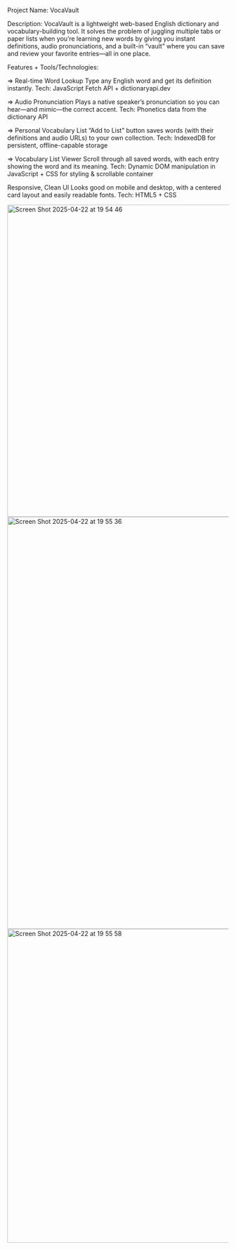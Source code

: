Project Name: VocaVault

Description: VocaVault is a lightweight web­-based English dictionary and vocabulary-building tool. It solves the problem of juggling multiple tabs or paper lists when you’re learning new words by giving you instant definitions, audio pronunciations, and a built-in “vault” where you can save and review your favorite entries—all in one place.

Features + Tools/Technologies:

=> Real-time Word Lookup
Type any English word and get its definition instantly.
Tech: JavaScript Fetch API + dictionaryapi.dev

=> Audio Pronunciation
Plays a native speaker’s pronunciation so you can hear—and mimic—the correct accent.
Tech: Phonetics data from the dictionary API

=> Personal Vocabulary List
“Add to List” button saves words (with their definitions and audio URLs) to your own collection.
Tech: IndexedDB for persistent, offline-capable storage

=> Vocabulary List Viewer
Scroll through all saved words, with each entry showing the word and its meaning.
Tech: Dynamic DOM manipulation in JavaScript + CSS for styling & scrollable container

Responsive, Clean UI
Looks good on mobile and desktop, with a centered card layout and easily readable fonts.
Tech: HTML5 + CSS 

<img width="711" alt="Screen Shot 2025-04-22 at 19 54 46" src="https://github.com/user-attachments/assets/26fd0ab0-596f-47d1-adf1-a11d8acc611d" />
<img width="939" alt="Screen Shot 2025-04-22 at 19 55 36" src="https://github.com/user-attachments/assets/b13e19a8-0d42-48e1-8313-b5275807258b" />
<img width="715" alt="Screen Shot 2025-04-22 at 19 55 58" src="https://github.com/user-attachments/assets/34d8b177-4009-46c4-9388-54ff46dbfc9b" />
